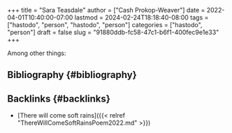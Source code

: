 +++
title = "Sara Teasdale"
author = ["Cash Prokop-Weaver"]
date = 2022-04-01T10:40:00-07:00
lastmod = 2024-02-24T18:18:40-08:00
tags = ["hastodo", "person", "hastodo", "person"]
categories = ["hastodo", "person"]
draft = false
slug = "91880ddb-fc58-47c1-b6f1-400fec9e1e33"
+++

Among other things:


## Bibliography {#bibliography}

<style>.csl-entry{text-indent: -1.5em; margin-left: 1.5em;}</style><div class="csl-bib-body">
</div>


## Backlinks {#backlinks}

-   [There will come soft rains]({{< relref "ThereWillComeSoftRainsPoem2022.md" >}})
